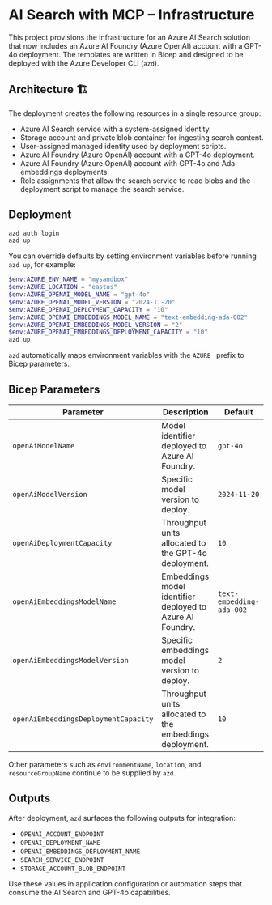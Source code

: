 # AI Search with MCP – Infrastructure

This project provisions the infrastructure for an Azure AI Search solution that now includes an Azure AI Foundry (Azure OpenAI) account with a GPT-4o deployment. The templates are written in Bicep and designed to be deployed with the Azure Developer CLI (`azd`).

## Architecture 🏗️

The deployment creates the following resources in a single resource group:

- Azure AI Search service with a system-assigned identity.
- Storage account and private blob container for ingesting search content.
- User-assigned managed identity used by deployment scripts.
- Azure AI Foundry (Azure OpenAI) account with a GPT-4o deployment.
 - Azure AI Foundry (Azure OpenAI) account with GPT-4o and Ada embeddings deployments.
- Role assignments that allow the search service to read blobs and the deployment script to manage the search service.

## Deployment

```powershell
azd auth login
azd up
```

You can override defaults by setting environment variables before running `azd up`, for example:

```powershell
$env:AZURE_ENV_NAME = "mysandbox"
$env:AZURE_LOCATION = "eastus"
$env:AZURE_OPENAI_MODEL_NAME = "gpt-4o"
$env:AZURE_OPENAI_MODEL_VERSION = "2024-11-20"
$env:AZURE_OPENAI_DEPLOYMENT_CAPACITY = "10"
$env:AZURE_OPENAI_EMBEDDINGS_MODEL_NAME = "text-embedding-ada-002"
$env:AZURE_OPENAI_EMBEDDINGS_MODEL_VERSION = "2"
$env:AZURE_OPENAI_EMBEDDINGS_DEPLOYMENT_CAPACITY = "10"
azd up
```

`azd` automatically maps environment variables with the `AZURE_` prefix to Bicep parameters.

## Bicep Parameters

| Parameter | Description | Default |
|-----------|-------------|---------|
| `openAiModelName` | Model identifier deployed to Azure AI Foundry. | `gpt-4o` |
| `openAiModelVersion` | Specific model version to deploy. | `2024-11-20` |
| `openAiDeploymentCapacity` | Throughput units allocated to the GPT-4o deployment. | `10` |
| `openAiEmbeddingsModelName` | Embeddings model identifier deployed to Azure AI Foundry. | `text-embedding-ada-002` |
| `openAiEmbeddingsModelVersion` | Specific embeddings model version to deploy. | `2` |
| `openAiEmbeddingsDeploymentCapacity` | Throughput units allocated to the embeddings deployment. | `10` |

Other parameters such as `environmentName`, `location`, and `resourceGroupName` continue to be supplied by `azd`.

## Outputs

After deployment, `azd` surfaces the following outputs for integration:

- `OPENAI_ACCOUNT_ENDPOINT`
- `OPENAI_DEPLOYMENT_NAME`
- `OPENAI_EMBEDDINGS_DEPLOYMENT_NAME`
- `SEARCH_SERVICE_ENDPOINT`
- `STORAGE_ACCOUNT_BLOB_ENDPOINT`

Use these values in application configuration or automation steps that consume the AI Search and GPT-4o capabilities.
